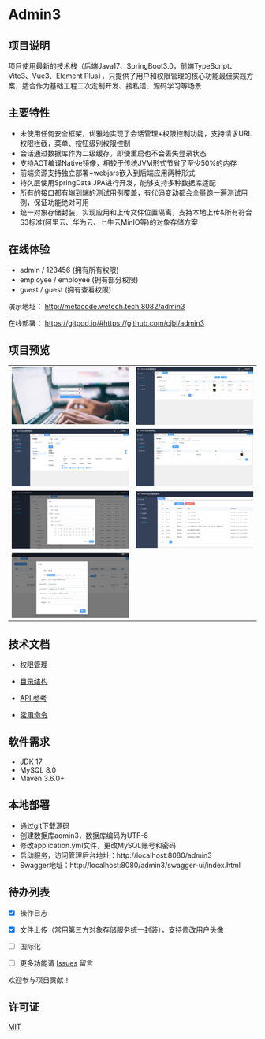 # Admin3

## 项目说明

项目使用最新的技术栈（后端Java17、SpringBoot3.0，前端TypeScript、Vite3、Vue3、Element Plus），只提供了用户和权限管理的核心功能最佳实践方案，适合作为基础工程二次定制开发、接私活、源码学习等场景

## 主要特性

* 未使用任何安全框架，优雅地实现了会话管理+权限控制功能，支持请求URL权限拦截，菜单、按钮级别权限控制
* 会话通过数据库作为二级缓存，即使重启也不会丢失登录状态
* 支持AOT编译Native镜像，相较于传统JVM形式节省了至少50%的内存
* 前端资源支持独立部署+webjars嵌入到后端应用两种形式
* 持久层使用SpringData JPA进行开发，能够支持多种数据库适配
* 所有的接口都有端到端的测试用例覆盖，有代码变动都会全量跑一遍测试用例，保证功能绝对可用
* 统一对象存储封装，实现应用和上传文件位置隔离，支持本地上传&所有符合S3标准(阿里云、华为云、七牛云MinIO等)的对象存储方案

## 在线体验

- admin / 123456 (拥有所有权限)
- employee / employee (拥有部分权限)
- guest / guest (拥有查看权限)

演示地址： http://metacode.wetech.tech:8082/admin3

在线部署： https://gitpod.io/#https://github.com/cjbi/admin3

## 项目预览

<table>
    <tr>
        <td><img src="doc/image/login.jpg"/></td>
        <td><img src="doc/image/user.png"/></td>
    </tr>
    <tr>
        <td><img src="doc/image/role-auth.png"/></td>
        <td><img src="doc/image/role-member.png"/></td>
    </tr>
    <tr>
       <td><img src="doc/image/permission.png"/></td>
       <td><img src="doc/image/log-list.png"/></td>
    </tr>
    <tr>
       <td><img src="doc/image/storage.png"/></td>
    </tr>
</table>

## 技术文档

- [权限管理](doc/authority-management.md)

- [目录结构](doc/struct.md)

- [API 参考](doc/api-reference.md)

- [常用命令](doc/command.md)

## 软件需求

- JDK 17
- MySQL 8.0
- Maven 3.6.0+

## 本地部署

- 通过git下载源码
- 创建数据库admin3，数据库编码为UTF-8
- 修改application.yml文件，更改MySQL账号和密码
- 启动服务，访问管理后台地址：http://localhost:8080/admin3
- Swagger地址：http://localhost:8080/admin3/swagger-ui/index.html

## 待办列表

- [x] 操作日志

- [x] 文件上传（常用第三方对象存储服务统一封装），支持修改用户头像

- [ ] 国际化

- [ ] 更多功能请 [Issues](https://github.com/cjbi/admin3/issues) 留言

欢迎参与项目贡献！

## 许可证

[MIT](LICENSE)
